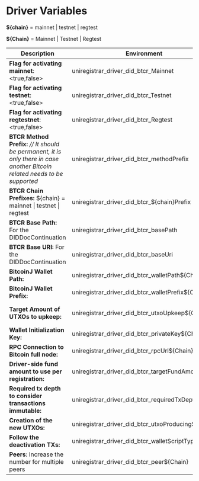 # Driver Variables

**${chain}** = mainnet | testnet | regtest

**${Chain}** = Mainnet | Testnet | Regtest 

| Description                                                  | Environment                                        | Property                     | Default                          |
| ------------------------------------------------------------ | -------------------------------------------------- | ---------------------------- | -------------------------------- |
| **Flag for activating mainnet**: <true,false>                | uniregistrar_driver_did_btcr_Mainnet               | chain.mainnet                | false                            |
| **Flag for activating testnet**: <true,false>                | uniregistrar_driver_did_btcr_Testnet               | chain.testnet                | false                            |
| **Flag for activating regtestnet**: <true,false>             | uniregistrar_driver_did_btcr_Regtest               | chain.regtest                | false                            |
| **BTCR Method Prefix:** *// It should be permanent, it is only there in case another Bitcoin related needs to be supported* | uniregistrar_driver_did_btcr_methodPrefix          | btcr.method.prefix           | did:btcr:                        |
| **BTCR Chain Prefixes:** ${chain} = mainnet \| testnet \| regtest | uniregistrar_driver_did_btcr_${chain}Prefix        | btcr.${chain}.prefix         | tx1: \| txtest1: \| txtest1:     |
| **BTCR Base Path:** For the DIDDocContinuation               | uniregistrar_driver_did_btcr_basePath              | base.path                    |                                  |
| **BTCR Base URI:** For the DIDDocContinuation                | uniregistrar_driver_did_btcr_baseUri               | base.uri                     |                                  |
| **BitcoinJ Wallet Path:**                                    | uniregistrar_driver_did_btcr_walletPath${Chain}    | wallet.path.${chain}         | /opt/wallets                     |
| **BitcoinJ Wallet Prefix:**                                  | uniregistrar_driver_did_btcr_walletPrefix${Chain}  | wallet.prefix.${chain}       | ${chain}-wallet                  |
| **Target Amount of UTXOs to upkeep:**                        | uniregistrar_driver_did_btcr_utxoUpkeep${Chain}    | wallet.utxo.upkeep.${chain}  | regtest=300 testnet=50 mainnet=1 |
| **Wallet Initialization Key:**                               | uniregistrar_driver_did_btcr_privateKey${Chain}    | wallet.${chain}.key          |                                  |
| **RPC Connection to Bitcoin full node:**                     | uniregistrar_driver_did_btcr_rpcUrl${Chain}        | conn.rpc.url.${chain}        |                                  |
| **Driver-side fund amount to use per registration:**         | uniregistrar_driver_did_btcr_targetFundAmount      | btcr.target.fund.amount      | 10000 Satoshis                   |
| **Required tx depth to consider transactions immutable:**    | uniregistrar_driver_did_btcr_requiredTxDepth       | btcr.required.tx.depth       | 1                                |
| **Creation of the new UTXOs:**                               | uniregistrar_driver_did_btcr_utxoProducing${Chain} | wallet.produce.utxo.${chain} | false                            |
| **Follow the deactivation TXs:**                             | uniregistrar_driver_did_btcr_walletScriptType      | driver.follow.deactivation   | true                             |
| **Peers**: Increase the number for multiple peers            | uniregistrar_driver_did_btcr_peer${Chain}          | conn.${chain}.peer.001       | Optional                         |